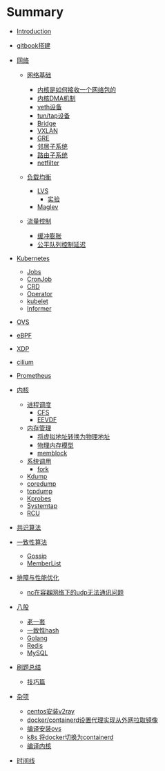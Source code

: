# Summary

* [Introduction](README.md)

* [gitbook搭建](./gitbook/index.md)

* [网络]()
  * [网络基础](./network/basic/index.md)
    * [内核是如何接收一个网络包的](./network/basic/recv_one_package.md)
    * [内核DMA机制](./network/basic/dma.md)
    * [veth设备](./network/basic/veth.md)
    * [tun/tap设备](./network/basic/tun-tap.md)
    * [Bridge](./network/basic/bridge.md)
    * [VXLAN](./network/basic/vxlan.md)
    * [GRE](./network/basic/gre.md)
    * [邻居子系统](./network/basic/neighbor.md)
    * [路由子系统](./network/basic/route.md)
    * [netfilter](./network/basic/netfilter.md)

  * [负载均衡](./network/lb/LB.md)
    * [LVS](./network/lb/LVS.md)
      * [实验](./network/lb/lvs-test.md)
    * [Maglev](./network/lb/Maglev.md)

  * [流量控制](./network/traffic_control/tc.md)
    * [缓冲膨胀](./network/traffic_control/bufferbloat.md)
    * [公平队列控制延迟](./network/traffic_control/fq_codel.md)

* [Kubernetes]()
  * [Jobs](./Kubernetes/Jobs.md)
  * [CronJob](./Kubernetes/CronJob.md)
  * [CRD](./Kubernetes/CRD.md)
  * [Operator](./Kubernetes/Operator.md)
  * [kubelet](./Kubernetes/kubelet.md)
  * [Informer](./Kubernetes/Informer.md)

* [OVS](./OVS/index.md)

* [eBPF](./eBPF/index.md)

* [XDP](./XDP/index.md)

* [cilium](./cilium/index.md)

* [Prometheus](./Prometheus/prometheus.md)

* [内核]()
  * [进程调度](./kernel/进程调度.md)
    * [CFS](./kernel/ps-1-cfs.md)
    * [EEVDF](./kernel/ps-2-eevdf.md)
  * [内存管理](./kernel/内存管理.md)
    * [将虚拟地址转换为物理地址](./kernel/mm-1-va2pa.md)
    * [物理内存模型](./kernel/mm-2-physical-memory-model.md)
    * [memblock](./kernel/mm-3-memblock.md)
  * [系统调用]()
    * [fork](./kernel/syscall-fork.md)
  * [Kdump](./kernel/kdump.md)
  * [coredump](./kernel/coredump.md)
  * [tcpdump](./kernel/tcpdump.md)
  * [Kprobes](./kernel/kprobe.md)
  * [Systemtap](./kernel/systemtap.md)
  * [RCU](./kernel/rcu.md)

* [共识算法]()

* [一致性算法]()
  * [Gossip](./consistency/gossip.md)
  * [MemberList](./consistency/memberlist.md)

* [排障与性能优化]()
  * [nc在容器网络下的udp无法通讯问题](./trouble/nc-udp.md)

* [八股]()
  * [老一套](./BAGU/0_classic.md)
  * [一致性hash](./BAGU/1_consistent_hash.md)
  * [Golang](./BAGU/2_golang.md)
  * [Redis](./BAGU/3_redis.md)
  * [MySQL](./BAGU/5_mysql.md)

* [刷题总结]()
  * [技巧篇](./algorithm/skill.md)

* [杂项]()
  * [centos安装v2ray](./misc/centos-install-v2ray.md)
  * [docker/containerd设置代理实现从外网拉取镜像](./misc/docker-pull-use-proxy.md)
  * [编译安装ovs](./misc/install-ovs.md)
  * [k8s 将docker切换为containerd](./misc/docker-to-containerd.md)
  * [编译内核](./misc/compile-kernel.md)

* [时间线](KEEP.md)
